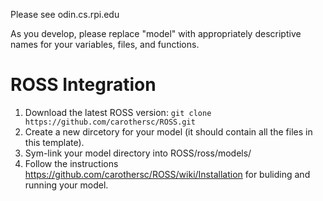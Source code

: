 Please see odin.cs.rpi.edu

As you develop, please replace "model" with appropriately descriptive names for your variables, files, and functions.

# ROSS Integration

1. Download the latest ROSS version: `git clone https://github.com/carothersc/ROSS.git`
1. Create a new dircetory for your model (it should contain all the files in this template).
2. Sym-link your model directory into ROSS/ross/models/
3. Follow the instructions https://github.com/carothersc/ROSS/wiki/Installation for buliding and running your model.
